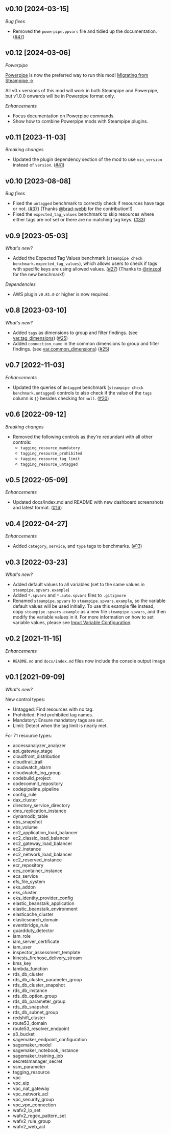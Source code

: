 ## v0.10 [2024-03-15]

_Bug fixes_

- Removed the `powerpipe.ppvars` file and tidied up the documentation. ([#47](https://github.com/turbot/steampipe-mod-aws-tags/pull/47))

## v0.12 [2024-03-06]

_Powerpipe_

[Powerpipe](https://powerpipe.io) is now the preferred way to run this mod!  [Migrating from Steampipe →](https://powerpipe.io/blog/migrating-from-steampipe)

All v0.x versions of this mod will work in both Steampipe and Powerpipe, but v1.0.0 onwards will be in Powerpipe format only.

_Enhancements_

- Focus documentation on Powerpipe commands.
- Show how to combine Powerpipe mods with Steampipe plugins.

## v0.11 [2023-11-03]

_Breaking changes_

- Updated the plugin dependency section of the mod to use `min_version` instead of `version`. ([#41](https://github.com/turbot/steampipe-mod-aws-tags/pull/41))

## v0.10 [2023-08-08]

_Bug fixes_

- Fixed the `untagged` benchmark to correctly check if resources have tags or not. ([#37](https://github.com/turbot/steampipe-mod-aws-tags/pull/37)) (Thanks [@brad-webb](https://github.com/brad-webb) for the contribution!!)
- Fixed the `expected_tag_values` benchmark to skip resources where either tags are not set or there are no matching tag keys. ([#33](https://github.com/turbot/steampipe-mod-aws-tags/pull/33))

## v0.9 [2023-05-03]

_What's new?_

- Added the Expected Tag Values benchmark (`steampipe check benchmark.expected_tag_values`), which allows users to check if tags with specific keys are using allowed values. ([#27](https://github.com/turbot/steampipe-mod-aws-tags/pull/27)) (Thanks to [@rinzool](https://github.com/rinzool) for the new benchmark!)

_Dependencies_

- AWS plugin `v0.81.0` or higher is now required.

## v0.8 [2023-03-10]

_What's new?_

- Added `tags` as dimensions to group and filter findings. (see [var.tag_dimensions](https://hub.steampipe.io/mods/turbot/aws_tags/variables)) ([#25](https://github.com/turbot/steampipe-mod-aws-tags/pull/25))
- Added `connection_name` in the common dimensions to group and filter findings. (see [var.common_dimensions](https://hub.steampipe.io/mods/turbot/aws_tags/variables)) ([#25](https://github.com/turbot/steampipe-mod-aws-tags/pull/25))

## v0.7 [2022-11-03]

_Enhancements_

- Updated the queries of `Untagged` benchmark (`steampipe check benchmark.untagged`) controls to also check if the value of the `tags` column is `{}` besides checking for `null`. ([#20](https://github.com/turbot/steampipe-mod-aws-tags/pull/20))

## v0.6 [2022-09-12]

_Breaking changes_

- Removed the following controls as they're redundant with all other controls:
  - `tagging_resource_mandatory`
  - `tagging_resource_prohibited`
  - `tagging_resource_tag_limit`
  - `tagging_resource_untagged`

## v0.5 [2022-05-09]

_Enhancements_

- Updated docs/index.md and README with new dashboard screenshots and latest format. ([#16](https://github.com/turbot/steampipe-mod-aws-tags/pull/16))

## v0.4 [2022-04-27]

_Enhancements_

- Added `category`, `service`, and `type` tags to benchmarks. ([#13](https://github.com/turbot/steampipe-mod-aws-tags/pull/13))

## v0.3 [2022-03-23]

_What's new?_

- Added default values to all variables (set to the same values in `steampipe.spvars.example`)
- Added `*.spvars` and `*.auto.spvars` files to `.gitignore`
- Renamed `steampipe.spvars` to `steampipe.spvars.example`, so the variable default values will be used initially. To use this example file instead, copy `steampipe.spvars.example` as a new file `steampipe.spvars`, and then modify the variable values in it. For more information on how to set variable values, please see [Input Variable Configuration](https://hub.steampipe.io/mods/turbot/aws_tags#configuration).

## v0.2 [2021-11-15]

_Enhancements_

- `README.md` and `docs/index.md` files now include the console output image

## v0.1 [2021-09-09]

_What's new?_

New control types:
- Untagged: Find resources with no tag.
- Prohibited: Find prohibited tag names.
- Mandatory: Ensure mandatory tags are set.
- Limit: Detect when the tag limit is nearly met.

For 71 resource types:
- accessanalyzer_analyzer
- api_gateway_stage
- cloudfront_distribution
- cloudtrail_trail
- cloudwatch_alarm
- cloudwatch_log_group
- codebuild_project
- codecommit_repository
- codepipeline_pipeline
- config_rule
- dax_cluster
- directory_service_directory
- dms_replication_instance
- dynamodb_table
- ebs_snapshot
- ebs_volume
- ec2_application_load_balancer
- ec2_classic_load_balancer
- ec2_gateway_load_balancer
- ec2_instance
- ec2_network_load_balancer
- ec2_reserved_instance
- ecr_repository
- ecs_container_instance
- ecs_service
- efs_file_system
- eks_addon
- eks_cluster
- eks_identity_provider_config
- elastic_beanstalk_application
- elastic_beanstalk_environment
- elasticache_cluster
- elasticsearch_domain
- eventbridge_rule
- guardduty_detector
- iam_role
- iam_server_certificate
- iam_user
- inspector_assessment_template
- kinesis_firehose_delivery_stream
- kms_key
- lambda_function
- rds_db_cluster
- rds_db_cluster_parameter_group
- rds_db_cluster_snapshot
- rds_db_instance
- rds_db_option_group
- rds_db_parameter_group
- rds_db_snapshot
- rds_db_subnet_group
- redshift_cluster
- route53_domain
- route53_resolver_endpoint
- s3_bucket
- sagemaker_endpoint_configuration
- sagemaker_model
- sagemaker_notebook_instance
- sagemaker_training_job
- secretsmanager_secret
- ssm_parameter
- tagging_resource
- vpc
- vpc_eip
- vpc_nat_gateway
- vpc_network_acl
- vpc_security_group
- vpc_vpn_connection
- wafv2_ip_set
- wafv2_regex_pattern_set
- wafv2_rule_group
- wafv2_web_acl
